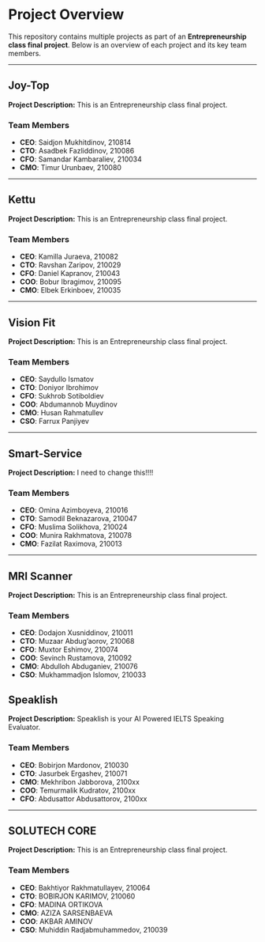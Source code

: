 # Project Overview

This repository contains multiple projects as part of an **Entrepreneurship class final project**. Below is an overview of each project and its key team members.

---

## **Joy-Top**

**Project Description:**
This is an Entrepreneurship class final project.

### Team Members
- **CEO**: Saidjon Mukhitdinov, 210814
- **CTO**: Asadbek Fazliddinov, 210086
- **CFO**: Samandar Kambaraliev, 210034
- **CMO**: Timur Urunbaev, 210080

---

## **Kettu**

**Project Description:**
This is an Entrepreneurship class final project.

### Team Members
- **CEO**: Kamilla Juraeva, 210082
- **CTO**: Ravshan Zaripov, 210029
- **CFO**: Daniel Kapranov, 210043
- **COO**: Bobur Ibragimov, 210095
- **CMO**: Elbek Erkinboev, 210035

---

## **Vision Fit**

**Project Description:**
This is an Entrepreneurship class final project.

### Team Members
- **CEO**: Saydullo Ismatov
- **CTO**: Doniyor Ibrohimov
- **CFO**: Sukhrob Sotiboldiev
- **COO**: Abdumannob Muydinov
- **CMO**: Husan Rahmatullev
- **CSO**: Farrux Panjiyev

---

## **Smart-Service**

**Project Description:**
I need to change this!!!!

### Team Members
- **CEO**: Omina Azimboyeva, 210016
- **CTO**: Samodil Beknazarova, 210047
- **CFO**: Muslima Solikhova, 210024
- **COO**: Munira Rakhmatova, 210078
- **CMO**: Fazilat Raximova, 210013

---

## **MRI Scanner**

**Project Description:**
This is an Entrepreneurship class final project.

### Team Members
- **CEO**: Dodajon Xusniddinov, 210011
- **CTO**: Muzaar Abdug’aorov, 210068
- **CFO**: Muxtor Eshimov, 210074
- **COO**: Sevinch Rustamova, 210092
- **CMO**: Abdulloh Abduganiev, 210076
- **CSO**: Mukhammadjon Islomov, 210033

## **Speaklish**

**Project Description:**
Speaklish is your AI Powered IELTS Speaking Evaluator.

### Team Members
- **CEO**: Bobirjon Mardonov, 210030
- **CTO**: Jasurbek Ergashev, 210071
- **CMO**: Mekhribon Jabborova, 2100xx
- **COO**: Temurmalik Kudratov, 2100xx
- **CFO**: Abdusattor Abdusattorov, 2100xx

---

## **SOLUTECH CORE**

**Project Description:**
This is an Entrepreneurship class final project.

### Team Members
- **CEO**: Bakhtiyor Rakhmatullayev, 210064
- **CTO**: BOBIRJON KARIMOV, 210060
- **CFO**: MADINA ORTIKOVA
- **CMO**: AZIZA SARSENBAEVA
- **COO**: AKBAR AMINOV
- **CSO**: Muhiddin Radjabmuhammedov, 210039
